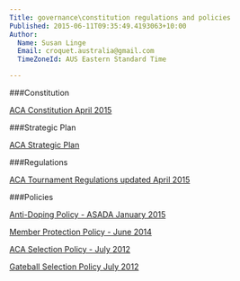 ```yaml
---
Title: governance\constitution regulations and policies
Published: 2015-06-11T09:35:49.4193063+10:00
Author:
  Name: Susan Linge
  Email: croquet.australia@gmail.com
  TimeZoneId: AUS Eastern Standard Time

---
```

###Constitution

[ACA Constitution April 2015](/aca-constitution-9-april-2015.pdf)

###Strategic Plan

[ACA Strategic Plan](/aca-strategic-plan-as-20-november.pdf)

###Regulations

[ACA Tournament Regulations updated April 2015](/tregs-amended-8-april-2015.pdf)

###Policies

[Anti-Doping Policy - ASADA January 2015](/croquet-final-anti-doping-policy-copy.pdf)

[Member Protection Policy - June 2014](/aca-mpp-approved-by-asc-may-2014-copy.pdf)

[ACA Selection Policy - July 2012](/selection-policy-approved-11-july-2012.pdf)

[Gateball Selection Policy July 2012](/gateball-selection-policy-16-jul-2012.pdf)